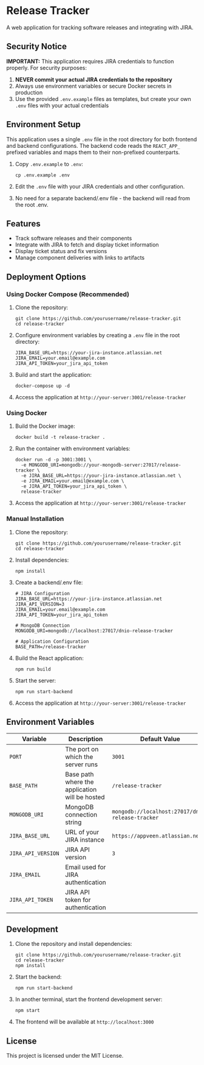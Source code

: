 # Release Tracker

A web application for tracking software releases and integrating with JIRA.

## Security Notice

**IMPORTANT:** This application requires JIRA credentials to function properly. For security purposes:

1. **NEVER commit your actual JIRA credentials to the repository**
2. Always use environment variables or secure Docker secrets in production
3. Use the provided `.env.example` files as templates, but create your own `.env` files with your actual credentials

## Environment Setup

This application uses a single `.env` file in the root directory for both frontend and backend configurations. The backend code reads the `REACT_APP_` prefixed variables and maps them to their non-prefixed counterparts.

1. Copy `.env.example` to `.env`:

   ```
   cp .env.example .env
   ```

2. Edit the `.env` file with your JIRA credentials and other configuration.

3. No need for a separate backend/.env file - the backend will read from the root .env.

## Features

- Track software releases and their components
- Integrate with JIRA to fetch and display ticket information
- Display ticket status and fix versions
- Manage component deliveries with links to artifacts

## Deployment Options

### Using Docker Compose (Recommended)

1. Clone the repository:

   ```
   git clone https://github.com/yourusername/release-tracker.git
   cd release-tracker
   ```

2. Configure environment variables by creating a `.env` file in the root directory:

   ```
   JIRA_BASE_URL=https://your-jira-instance.atlassian.net
   JIRA_EMAIL=your.email@example.com
   JIRA_API_TOKEN=your_jira_api_token
   ```

3. Build and start the application:

   ```
   docker-compose up -d
   ```

4. Access the application at `http://your-server:3001/release-tracker`

### Using Docker

1. Build the Docker image:

   ```
   docker build -t release-tracker .
   ```

2. Run the container with environment variables:

   ```
   docker run -d -p 3001:3001 \
     -e MONGODB_URI=mongodb://your-mongodb-server:27017/release-tracker \
     -e JIRA_BASE_URL=https://your-jira-instance.atlassian.net \
     -e JIRA_EMAIL=your.email@example.com \
     -e JIRA_API_TOKEN=your_jira_api_token \
     release-tracker
   ```

3. Access the application at `http://your-server:3001/release-tracker`

### Manual Installation

1. Clone the repository:

   ```
   git clone https://github.com/yourusername/release-tracker.git
   cd release-tracker
   ```

2. Install dependencies:

   ```
   npm install
   ```

3. Create a backend/.env file:

   ```
   # JIRA Configuration
   JIRA_BASE_URL=https://your-jira-instance.atlassian.net
   JIRA_API_VERSION=3
   JIRA_EMAIL=your.email@example.com
   JIRA_API_TOKEN=your_jira_api_token

   # MongoDB Connection
   MONGODB_URI=mongodb://localhost:27017/dnio-release-tracker

   # Application Configuration
   BASE_PATH=/release-tracker
   ```

4. Build the React application:

   ```
   npm run build
   ```

5. Start the server:

   ```
   npm run start-backend
   ```

6. Access the application at `http://your-server:3001/release-tracker`

## Environment Variables

| Variable           | Description                                    | Default Value                                    |
| ------------------ | ---------------------------------------------- | ------------------------------------------------ |
| `PORT`             | The port on which the server runs              | `3001`                                           |
| `BASE_PATH`        | Base path where the application will be hosted | `/release-tracker`                               |
| `MONGODB_URI`      | MongoDB connection string                      | `mongodb://localhost:27017/dnio-release-tracker` |
| `JIRA_BASE_URL`    | URL of your JIRA instance                      | `https://appveen.atlassian.net`                  |
| `JIRA_API_VERSION` | JIRA API version                               | `3`                                              |
| `JIRA_EMAIL`       | Email used for JIRA authentication             |                                                  |
| `JIRA_API_TOKEN`   | JIRA API token for authentication              |                                                  |

## Development

1. Clone the repository and install dependencies:

   ```
   git clone https://github.com/yourusername/release-tracker.git
   cd release-tracker
   npm install
   ```

2. Start the backend:

   ```
   npm run start-backend
   ```

3. In another terminal, start the frontend development server:

   ```
   npm start
   ```

4. The frontend will be available at `http://localhost:3000`

## License

This project is licensed under the MIT License.
